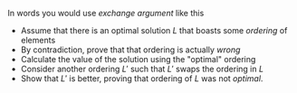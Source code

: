 In words you would use *exchange argument* like this 
- Assume that there is an optimal solution $L$ that boasts some *ordering* of elements
- By contradiction, prove that that ordering is actually *wrong*
- Calculate the value of the solution using the "optimal" ordering 
- Consider another ordering $L'$ such that $L'$ swaps the ordering in $L$
- Show that $L'$ is better, proving that ordering of $L$ was not *optimal*.